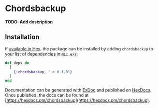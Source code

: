 # Chordsbackup

**TODO: Add description**

## Installation

If [available in Hex](https://hex.pm/docs/publish), the package can be installed
by adding `chordsbackup` to your list of dependencies in `mix.exs`:

```elixir
def deps do
  [
    {:chordsbackup, "~> 0.1.0"}
  ]
end
```

Documentation can be generated with [ExDoc](https://github.com/elixir-lang/ex_doc)
and published on [HexDocs](https://hexdocs.pm). Once published, the docs can
be found at [https://hexdocs.pm/chordsbackup](https://hexdocs.pm/chordsbackup).

